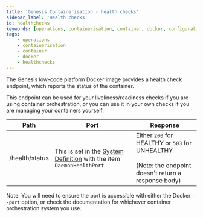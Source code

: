 ```yaml
---
title: 'Genesis Containerisation - health checks'
sidebar_label: 'Health checks'
id: healthchecks
keywords: [operations, containerisation, container, docker, configuration, healthchecks]
tags:
    - operations
    - containerisation
    - container
    - docker
    - healthchecks
---
```


The Genesis low-code platform Docker image provides a health check endpoint, which reports the status of the container.

This endpoint can be used for your liveliness/readiness checks if you are using container orchestration, or you can use it in your own checks if you are managing your containers yourself.

| Path | Port | Response |
| --- | --- | --- |
| /health/status | This is set in the [System Definition](../../../server/integration/data-pipeline/advanced/#system-definition-properties) with the item `DaemonHealthPort` | Either `200` for HEALTHY or `503` for UNHEALTHY<br/><br/>(Note: the endpoint doesn't return a response body)|

Note: You will need to ensure the port is accessible with either the Docker `--port` option, or check the documentation for whichever container orchestration system you use.
